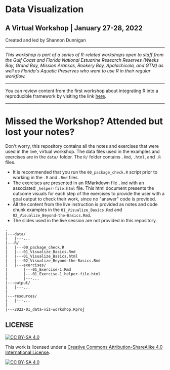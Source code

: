# Data Visualization
## A Virtual Workshop | January 27-28, 2022

Created and led by Shannon Dunnigan

***

*This workshop is part of a series of R-related workshops open to staff from the Gulf Coast and Florida National Estuarine Research Reserves (Weeks Bay, Grand Bay, Mission Aransas, Rookery Bay, Apalachicola, and GTM) as well as Florida's Aquatic Preserves who want to use R in their regular workflow.*

***

You can review content from the first workshop about integrating R into a reproducible framework by visiting the link [here](https://github.com/skdunnigan/2021-infrequent-useR).

***

# Missed the Workshop? Attended but lost your notes? 

Don't worry, this repository contains all the notes and exercises that were used in the live, virtual workshop. The data files used in the examples and exercises are in the `data/` folder. The `R/` folder contains `.Rmd`, `.html`, and `.R` files. 

+  It is recommended that you run the `00_package_check.R` script prior to working in the `.R` and `.Rmd` files. 
+  The exercises are presented in an RMarkdown file `.Rmd` with an associated `_helper-file.html` file. This html document presents the outcome visuals for each step of the exercises to provide the user with a goal output to check their work, since no "answer" code is provided. 
+  All the content from the live instruction is provided as notes and code chunk examples in the `01_Visualize_Basics.Rmd` and `02_Visualize_Beyond-the-Basics.Rmd`.
+  The slides used in the live session are not provided in this repository.

```
.
|---data/
|   |---...
|---R/
|   |---00_package_check.R
|   |---01_Visualize_Basics.Rmd
|   |---01_Visualize_Basics.html
|   |---02_Visualize_Beyond-the-Basics.Rmd
|   |---exercises/
|       |---01_Exercise-1.Rmd
|       |---01_Exercise-1_helper-file.html
|       |---...
|---output/
|   |---...
|
|---resources/
|   |---...
|
|---2022-01_data-viz-workshop.Rproj
```

## LICENSE

[![CC BY-SA 4.0][cc-by-sa-shield]][cc-by-sa]

This work is licensed under a
[Creative Commons Attribution-ShareAlike 4.0 International License][cc-by-sa].

[![CC BY-SA 4.0][cc-by-sa-image]][cc-by-sa]

[cc-by-sa]: http://creativecommons.org/licenses/by-sa/4.0/
[cc-by-sa-image]: https://licensebuttons.net/l/by-sa/4.0/88x31.png
[cc-by-sa-shield]: https://img.shields.io/badge/License-CC%20BY--SA%204.0-lightgrey.svg
